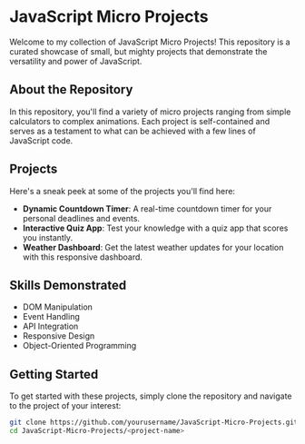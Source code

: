 # JavaScript Micro Projects

Welcome to my collection of JavaScript Micro Projects! This repository is a curated showcase of small, but mighty projects that demonstrate the versatility and power of JavaScript.

## About the Repository

In this repository, you'll find a variety of micro projects ranging from simple calculators to complex animations. Each project is self-contained and serves as a testament to what can be achieved with a few lines of JavaScript code.

## Projects

Here's a sneak peek at some of the projects you'll find here:

- **Dynamic Countdown Timer**: A real-time countdown timer for your personal deadlines and events.
- **Interactive Quiz App**: Test your knowledge with a quiz app that scores you instantly.
- **Weather Dashboard**: Get the latest weather updates for your location with this responsive dashboard.

## Skills Demonstrated

- DOM Manipulation
- Event Handling
- API Integration
- Responsive Design
- Object-Oriented Programming

## Getting Started

To get started with these projects, simply clone the repository and navigate to the project of your interest:

```bash
git clone https://github.com/yourusername/JavaScript-Micro-Projects.git
cd JavaScript-Micro-Projects/<project-name>
